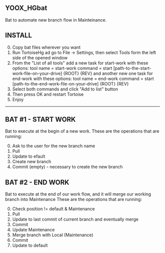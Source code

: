## YOOX_HGbat

Bat to automate new branch flow in Mainteinance.

## INSTALL

0. Copy bat files wherever you want
1. Run TortoiseHg ad go to File -> Settings, then select Tools form the left side of the opened window
2. From the "List of all tools" add a new task for start-work with these options:
		tool name = start-work
		command = start [path-to-the-start-work-file-on-your-drive] {ROOT} {REV}
	and another new one task for end-work with these options:
		tool name = end-work
		command = start [path-to-the-end-work-file-on-your-drive] {ROOT} {REV}
3. Select both commands and click "Add to list" button
4. Then press OK and restart Tortoise
5. Enjoy


******************************************************************

## BAT #1 - START WORK

Bat to execute at the begin of a new work.
These are the operations that are running:

0. Ask to the user for the new branch name
1. Pull
2. Update to efault
3. Create new branch
4. Commit (empty) -  necessary to create the new branch 


## BAT #2 - END WORK

Bat to execute at the end of our work flow, and it will merge our working branch into Maintenance
These are the operations that are running:

0. Check position != default & Maintenance
1. Pull
2. Update to last commit of current branch and eventually merge
3. Commit
4. Update Maintenance
5. Merge branch with Local (Maintenance)
6. Commit
7. Update to default
